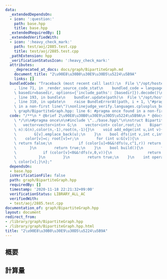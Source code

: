 ```yaml
---
data:
  _extendedDependsOn:
  - icon: ':question:'
    path: base.hpp
    title: base.hpp
  _extendedRequiredBy: []
  _extendedVerifiedWith:
  - icon: ':heavy_check_mark:'
    path: test/aoj/2885.test.cpp
    title: test/aoj/2885.test.cpp
  _pathExtension: hpp
  _verificationStatusIcon: ':heavy_check_mark:'
  attributes:
    _deprecated_at_docs: docs/graph/BipartiteGraph.md
    document_title: "2\u90E8\u30B0\u30E9\u30D5\u5224\u5B9A"
    links: []
  bundledCode: "Traceback (most recent call last):\n  File \"/opt/hostedtoolcache/Python/3.9.0/x64/lib/python3.9/site-packages/onlinejudge_verify/documentation/build.py\"\
    , line 71, in _render_source_code_stat\n    bundled_code = language.bundle(stat.path,\
    \ basedir=basedir, options={'include_paths': [basedir]}).decode()\n  File \"/opt/hostedtoolcache/Python/3.9.0/x64/lib/python3.9/site-packages/onlinejudge_verify/languages/cplusplus.py\"\
    , line 193, in bundle\n    bundler.update(path)\n  File \"/opt/hostedtoolcache/Python/3.9.0/x64/lib/python3.9/site-packages/onlinejudge_verify/languages/cplusplus_bundle.py\"\
    , line 310, in update\n    raise BundleErrorAt(path, i + 1, \"#pragma once found\
    \ in a non-first line\")\nonlinejudge_verify.languages.cplusplus_bundle.BundleErrorAt:\
    \ graph/BipartiteGraph.hpp: line 6: #pragma once found in a non-first line\n"
  code: "/**\n * @brief 2\u90E8\u30B0\u30E9\u30D5\u5224\u5B9A\n * @docs docs/graph/BipartiteGraph.md\n\
    \ */\n\n#pragma once\n\n#include \"../base.hpp\"\n\nstruct BipartiteGraph{\n \
    \   vector<vector<int>> G;\n    vector<int> color,root;\n    BipartiteGraph(int\
    \ n):G(n),color(n,-1),root(n,-1){}\n    void add_edge(int u,int v){\n        G[u].emplace_back(v);\n\
    \        G[v].emplace_back(u);\n    }\n    bool dfs(int v,int c,int r){\n    \
    \    color[v]=c; root[v]=r;\n        for (int u:G[v]){\n            if (color[u]==c)\
    \ return false;\n            if (color[u]<0&&!dfs(u,c^1,r)) return false;\n  \
    \      }\n        return true;\n    }\n    bool build(){\n        for (int v=0;v<G.size();++v){\n\
    \            if (color[v]<0&&!dfs(v,0,v)){\n                return false;\n  \
    \          }\n        }\n        return true;\n    }\n    int operator[](int v){return\
    \ color[v];}\n};"
  dependsOn:
  - base.hpp
  isVerificationFile: false
  path: graph/BipartiteGraph.hpp
  requiredBy: []
  timestamp: '2020-11-18 22:21:32+09:00'
  verificationStatus: LIBRARY_ALL_AC
  verifiedWith:
  - test/aoj/2885.test.cpp
documentation_of: graph/BipartiteGraph.hpp
layout: document
redirect_from:
- /library/graph/BipartiteGraph.hpp
- /library/graph/BipartiteGraph.hpp.html
title: "2\u90E8\u30B0\u30E9\u30D5\u5224\u5B9A"
---
```

## 概要

## 計算量